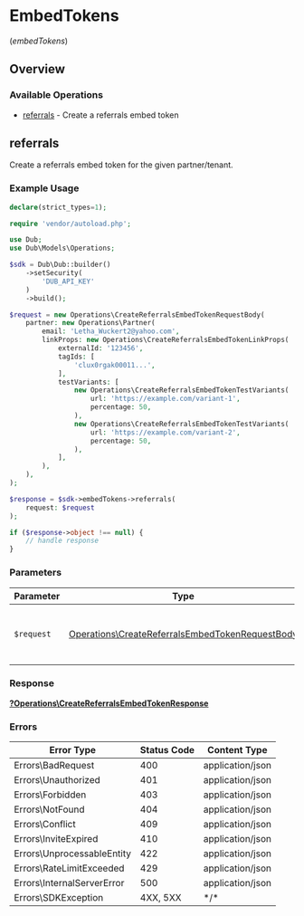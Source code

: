 # EmbedTokens
(*embedTokens*)

## Overview

### Available Operations

* [referrals](#referrals) - Create a referrals embed token

## referrals

Create a referrals embed token for the given partner/tenant.

### Example Usage

<!-- UsageSnippet language="php" operationID="createReferralsEmbedToken" method="post" path="/tokens/embed/referrals" -->
```php
declare(strict_types=1);

require 'vendor/autoload.php';

use Dub;
use Dub\Models\Operations;

$sdk = Dub\Dub::builder()
    ->setSecurity(
        'DUB_API_KEY'
    )
    ->build();

$request = new Operations\CreateReferralsEmbedTokenRequestBody(
    partner: new Operations\Partner(
        email: 'Letha_Wuckert2@yahoo.com',
        linkProps: new Operations\CreateReferralsEmbedTokenLinkProps(
            externalId: '123456',
            tagIds: [
                'clux0rgak00011...',
            ],
            testVariants: [
                new Operations\CreateReferralsEmbedTokenTestVariants(
                    url: 'https://example.com/variant-1',
                    percentage: 50,
                ),
                new Operations\CreateReferralsEmbedTokenTestVariants(
                    url: 'https://example.com/variant-2',
                    percentage: 50,
                ),
            ],
        ),
    ),
);

$response = $sdk->embedTokens->referrals(
    request: $request
);

if ($response->object !== null) {
    // handle response
}
```

### Parameters

| Parameter                                                                                                          | Type                                                                                                               | Required                                                                                                           | Description                                                                                                        |
| ------------------------------------------------------------------------------------------------------------------ | ------------------------------------------------------------------------------------------------------------------ | ------------------------------------------------------------------------------------------------------------------ | ------------------------------------------------------------------------------------------------------------------ |
| `$request`                                                                                                         | [Operations\CreateReferralsEmbedTokenRequestBody](../../Models/Operations/CreateReferralsEmbedTokenRequestBody.md) | :heavy_check_mark:                                                                                                 | The request object to use for the request.                                                                         |

### Response

**[?Operations\CreateReferralsEmbedTokenResponse](../../Models/Operations/CreateReferralsEmbedTokenResponse.md)**

### Errors

| Error Type                 | Status Code                | Content Type               |
| -------------------------- | -------------------------- | -------------------------- |
| Errors\BadRequest          | 400                        | application/json           |
| Errors\Unauthorized        | 401                        | application/json           |
| Errors\Forbidden           | 403                        | application/json           |
| Errors\NotFound            | 404                        | application/json           |
| Errors\Conflict            | 409                        | application/json           |
| Errors\InviteExpired       | 410                        | application/json           |
| Errors\UnprocessableEntity | 422                        | application/json           |
| Errors\RateLimitExceeded   | 429                        | application/json           |
| Errors\InternalServerError | 500                        | application/json           |
| Errors\SDKException        | 4XX, 5XX                   | \*/\*                      |